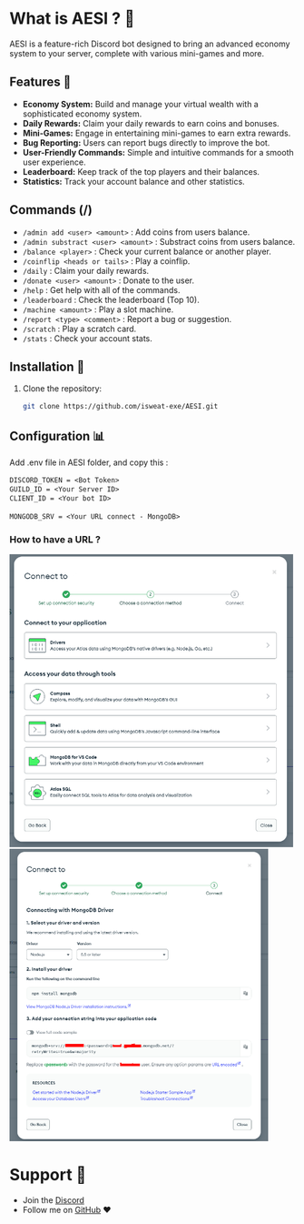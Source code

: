 # What is AESI ? 🤖

AESI is a feature-rich Discord bot designed to bring an advanced economy system to your server, complete with various mini-games and more.

## Features 🎉

- **Economy System:** Build and manage your virtual wealth with a sophisticated economy system.
- **Daily Rewards:** Claim your daily rewards to earn coins and bonuses.
- **Mini-Games:** Engage in entertaining mini-games to earn extra rewards.
- **Bug Reporting:** Users can report bugs directly to improve the bot.
- **User-Friendly Commands:** Simple and intuitive commands for a smooth user experience.
- **Leaderboard:** Keep track of the top players and their balances.
- **Statistics:** Track your account balance and other statistics.

## Commands (/)

- `/admin add <user> <amount>` : Add coins from users balance.
- `/admin substract <user> <amount>` : Substract coins from users balance.
- `/balance <player>` : Check your current balance or another player.
- `/coinflip <heads or tails>` : Play a coinflip.
- `/daily` : Claim your daily rewards.
- `/donate <user> <amount>` : Donate to the user.
- `/help` : Get help with all of the commands.
- `/leaderboard` : Check the leaderboard (Top 10).
- `/machine <amount>` : Play a slot machine.
- `/report <type> <comment>` : Report a bug or suggestion.
- `/scratch` : Play a scratch card.
- `/stats` : Check your account stats.

## Installation 🎉

1. Clone the repository:

   ```bash
   git clone https://github.com/isweat-exe/AESI.git
   ```

## Configuration 📊

Add .env file in AESI folder, and copy this :
```env
DISCORD_TOKEN = <Bot Token>
GUILD_ID = <Your Server ID>
CLIENT_ID = <Your bot ID>

MONGODB_SRV = <Your URL connect - MongoDB> 
```

### How to have a URL ?

<img src="TUTO-IMG/step-1.png" alt="Example Image" width="500"/><br />
<img src="TUTO-IMG/step-2.png" alt="Example Image" width="456"/>

# Support 🤝

- Join the [Discord](https://discord.gg/)
- Follow me on [GitHub](https://github.com/isweat-exe) ❤️